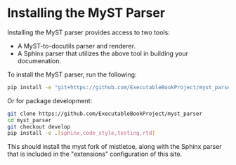 # Installing the MyST Parser

Installing the MyST parser provides access to two tools:

* A MyST-to-docutils parser and renderer.
* A Sphinx parser that utilizes the above tool in building your documenation.

To install the MyST parser, run the following:

```bash
pip install -e "git+https://github.com/ExecutableBookProject/myst_parser.git#egg=myst_parser[sphinx]"
```

Or for package development:

```bash
git clone https://github.com/ExecutableBookProject/myst_parser
cd myst_parser
git checkout develop
pip install -e .[sphinx,code_style,testing,rtd]
```

This should install the myst fork of mistletoe, along with the Sphinx parser
that is included in the "extensions" configuration of this site.
